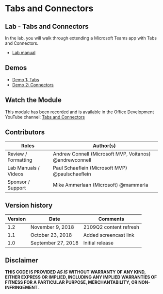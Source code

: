 # Tabs and Connectors

## Lab - Tabs and Connectors

In the lab, you will walk through extending a Microsoft Teams app with Tabs and Connectors.

- [Lab manual](./Lab.md)

## Demos

- [Demo 1: Tabs](./Demos/01-tabs/README.md)
- [Demo 2: Connectors](./Demos/02-connector/README.md)

## Watch the Module

This module has been recorded and is available in the Office Development YouTube channel: [Tabs and Connectors](https://youtu.be/wE_w1TA_qjQ)

## Contributors

|        Roles         |                        Author(s)                        |
| -------------------- | ------------------------------------------------------- |
| Review / Formatting  | Andrew Connell (Microsoft MVP, Voitanos) @andrewconnell |
| Lab Manuals / Videos | Paul Schaeflein (Microsoft MVP) @paulschaeflein         |
| Sponsor / Support    | Mike Ammerlaan (Microsoft) @mammerla                    |

## Version history

| Version |        Date        |       Comments         |
| ------- | ------------------ | ---------------------- |
| 1.2     | November 9, 2018   | 2109Q2 content refresh |
| 1.1     | October 23, 2018   | Added screencast link  |
| 1.0     | September 27, 2018 | Initial release        |

## Disclaimer

**THIS CODE IS PROVIDED *AS IS* WITHOUT WARRANTY OF ANY KIND, EITHER EXPRESS OR IMPLIED, INCLUDING ANY IMPLIED WARRANTIES OF FITNESS FOR A PARTICULAR PURPOSE, MERCHANTABILITY, OR NON-INFRINGEMENT.**
